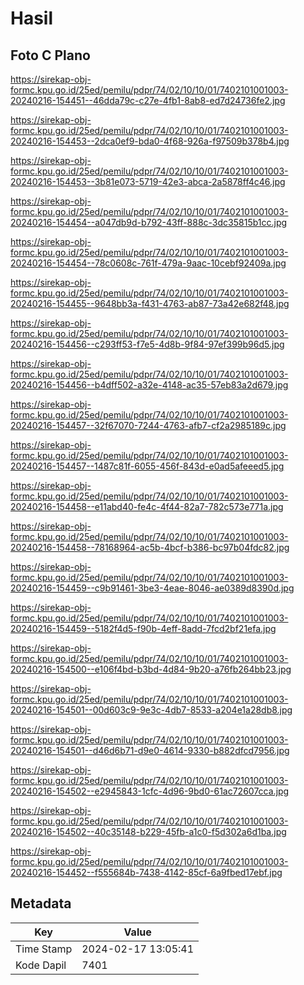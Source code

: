 # Hasil

## Foto C Plano

https://sirekap-obj-formc.kpu.go.id/25ed/pemilu/pdpr/74/02/10/10/01/7402101001003-20240216-154451--46dda79c-c27e-4fb1-8ab8-ed7d24736fe2.jpg

https://sirekap-obj-formc.kpu.go.id/25ed/pemilu/pdpr/74/02/10/10/01/7402101001003-20240216-154453--2dca0ef9-bda0-4f68-926a-f97509b378b4.jpg

https://sirekap-obj-formc.kpu.go.id/25ed/pemilu/pdpr/74/02/10/10/01/7402101001003-20240216-154453--3b81e073-5719-42e3-abca-2a5878ff4c46.jpg

https://sirekap-obj-formc.kpu.go.id/25ed/pemilu/pdpr/74/02/10/10/01/7402101001003-20240216-154454--a047db9d-b792-43ff-888c-3dc35815b1cc.jpg

https://sirekap-obj-formc.kpu.go.id/25ed/pemilu/pdpr/74/02/10/10/01/7402101001003-20240216-154454--78c0608c-761f-479a-9aac-10cebf92409a.jpg

https://sirekap-obj-formc.kpu.go.id/25ed/pemilu/pdpr/74/02/10/10/01/7402101001003-20240216-154455--9648bb3a-f431-4763-ab87-73a42e682f48.jpg

https://sirekap-obj-formc.kpu.go.id/25ed/pemilu/pdpr/74/02/10/10/01/7402101001003-20240216-154456--c293ff53-f7e5-4d8b-9f84-97ef399b96d5.jpg

https://sirekap-obj-formc.kpu.go.id/25ed/pemilu/pdpr/74/02/10/10/01/7402101001003-20240216-154456--b4dff502-a32e-4148-ac35-57eb83a2d679.jpg

https://sirekap-obj-formc.kpu.go.id/25ed/pemilu/pdpr/74/02/10/10/01/7402101001003-20240216-154457--32f67070-7244-4763-afb7-cf2a2985189c.jpg

https://sirekap-obj-formc.kpu.go.id/25ed/pemilu/pdpr/74/02/10/10/01/7402101001003-20240216-154457--1487c81f-6055-456f-843d-e0ad5afeeed5.jpg

https://sirekap-obj-formc.kpu.go.id/25ed/pemilu/pdpr/74/02/10/10/01/7402101001003-20240216-154458--e11abd40-fe4c-4f44-82a7-782c573e771a.jpg

https://sirekap-obj-formc.kpu.go.id/25ed/pemilu/pdpr/74/02/10/10/01/7402101001003-20240216-154458--78168964-ac5b-4bcf-b386-bc97b04fdc82.jpg

https://sirekap-obj-formc.kpu.go.id/25ed/pemilu/pdpr/74/02/10/10/01/7402101001003-20240216-154459--c9b91461-3be3-4eae-8046-ae0389d8390d.jpg

https://sirekap-obj-formc.kpu.go.id/25ed/pemilu/pdpr/74/02/10/10/01/7402101001003-20240216-154459--5182f4d5-f90b-4eff-8add-7fcd2bf21efa.jpg

https://sirekap-obj-formc.kpu.go.id/25ed/pemilu/pdpr/74/02/10/10/01/7402101001003-20240216-154500--e106f4bd-b3bd-4d84-9b20-a76fb264bb23.jpg

https://sirekap-obj-formc.kpu.go.id/25ed/pemilu/pdpr/74/02/10/10/01/7402101001003-20240216-154501--00d603c9-9e3c-4db7-8533-a204e1a28db8.jpg

https://sirekap-obj-formc.kpu.go.id/25ed/pemilu/pdpr/74/02/10/10/01/7402101001003-20240216-154501--d46d6b71-d9e0-4614-9330-b882dfcd7956.jpg

https://sirekap-obj-formc.kpu.go.id/25ed/pemilu/pdpr/74/02/10/10/01/7402101001003-20240216-154502--e2945843-1cfc-4d96-9bd0-61ac72607cca.jpg

https://sirekap-obj-formc.kpu.go.id/25ed/pemilu/pdpr/74/02/10/10/01/7402101001003-20240216-154502--40c35148-b229-45fb-a1c0-f5d302a6d1ba.jpg

https://sirekap-obj-formc.kpu.go.id/25ed/pemilu/pdpr/74/02/10/10/01/7402101001003-20240216-154452--f555684b-7438-4142-85cf-6a9fbed17ebf.jpg


## Metadata

| Key        | Value               |
| ---------- | ------------------- |
| Time Stamp | 2024-02-17 13:05:41 |
| Kode Dapil | 7401                |



